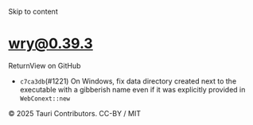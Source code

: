 Skip to content
# wry@0.39.3
ReturnView on GitHub
  * `c7ca3db`(#1221) On Windows, fix data directory created next to the executable with a gibberish name even if it was explicitly provided in `WebConext::new`


© 2025 Tauri Contributors. CC-BY / MIT

